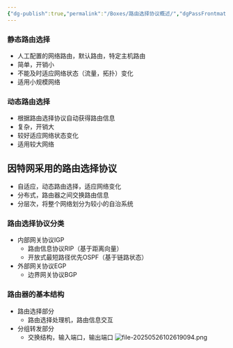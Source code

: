 ```yaml
---
{"dg-publish":true,"permalink":"/Boxes/路由选择协议概述/","dgPassFrontmatter":true,"created":"2025-05-26T10:15:25.875+08:00","updated":"2025-05-26T10:33:04.806+08:00"}
---
```


### 静态路由选择
- 人工配置的网络路由，默认路由，特定主机路由
- 简单，开销小
- 不能及时适应网络状态（流量，拓扑）变化
- 适用小规模网络
### 动态路由选择
- 根据路由选择协议自动获得路由信息
- 复杂，开销大
- 较好适应网络状态变化
- 适用较大网络

## 因特网采用的路由选择协议
- 自适应，动态路由选择，适应网络变化
- 分布式，路由器之间交换路由信息
- 分层次，将整个网络划分为较小的自治系统

### 路由选择协议分类
- 内部网关协议IGP
	- 路由信息协议RIP（基于距离向量）
	- 开放式最短路径优先OSPF（基于链路状态）
- 外部网关协议EGP
	- 边界网关协议BGP

### 路由器的基本结构
- 路由选择部分
	- 路由选择处理机，路由信息交互
- 分组转发部分
	- 交换结构，输入端口，输出端口
![file-20250526102619094.png](/img/user/images/%E8%B7%AF%E7%94%B1%E9%80%89%E6%8B%A9%E5%8D%8F%E8%AE%AE%E6%A6%82%E8%BF%B0/file-20250526102619094.png)